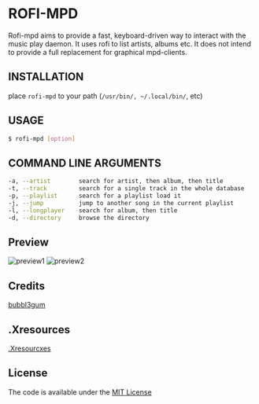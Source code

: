 # ROFI-MPD
Rofi-mpd aims to provide a fast, keyboard-driven way to interact with the music play daemon. It uses rofi to list artists, albums etc. It does not intend to provide a full replacement for graphical mpd-clients.

## INSTALLATION
place `rofi-mpd` to your path (`/usr/bin/, ~/.local/bin/`, etc)

## USAGE
```sh
$ rofi-mpd [option]
```

## COMMAND LINE ARGUMENTS
```sh
-a, --artist 	  	search for artist, then album, then title
-t, --track 	  	search for a single track in the whole database
-p, --playlist   	search for a playlist load it
-j, --jump       	jump to another song in the current playlist
-l, --longplayer	search for album, then title
-d, --directory     browse the directory
```

## Preview
![preview1](https://github.com/fikriomar16/rofi-mpd/raw/master/preview1.png)
![preview2](https://github.com/fikriomar16/rofi-mpd/raw/master/preview2.png)

## Credits
[bubbl3gum](https://github.com/bubbl3gum/mpd_control)

## .Xresources
[.Xresourcxes](https://github.com/fikriomar16/dotfiles/blob/master/.Xresources)

## License
The code is available under the [MIT License](https://github.com/fikriomar16/rofi-mpd/blob/master/LICENSE.md)
